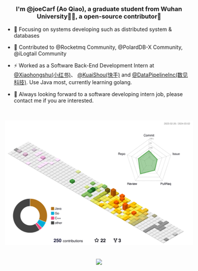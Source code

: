 ### <div align="center">I'm @joeCarf (Ao Qiao), a graduate student from Wuhan University👨‍💻, a open-source contributor🚀</div>  
  

- 🔭 Focusing on systems developing such as distributed system & databases  
  

- 🌱 Contributed to @Rocketmq Community, @PolardDB-X Community, @iLogtail Community
  

- ⚡ Worked as a Software Back-End Development Intern at [@Xiaohongshu(小红书)](https://www.zhihu.com/org/xiao-hong-shu-ji-zhu-tuan-dui)、 [@KuaiShou(快手)](https://github.com/kwai) and [@DataPipelineInc(数见科技)](https://github.com/DataPipelineInc). Use Java most, currently learning golang. 
  

- 🤩 Always looking forward to a software developing intern job, please contact me if you are interested.  
  


<br/>  

![3d](./profile-3d-contrib/profile-season-animate.svg)

<br/>  

<div align="center"><img src="https://github-readme-stats.vercel.app/api?username=joeCarf&show_icons=true&count_private=true&hide_border=true&theme=radical" align="center" /></div>  
